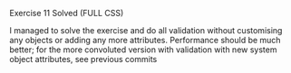 Exercise 11 Solved (FULL CSS)

I managed to solve the exercise and do all validation without customising any objects or adding any more attributes.
Performance should be much better; for the more convoluted version with validation with new system object attributes, see previous commits
